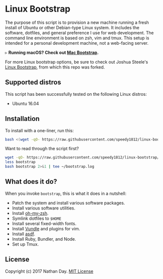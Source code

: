 Linux Bootstrap
===============

The purpose of this script is to provision a new machine running a fresh install of Ubuntu or other Debian-type Linux system. It includes the software, dotfiles, and general preference I use for web development. The command line environment is based on zsh, vim and tmux. This setup is intended for a personal development machine, not a web-facing server.

&#9657; **Running macOS? Check out [Mac Bootstrap](http://jsua.co/macos).**

For more Linux bootstrap options, be sure to check out Joshua Steele's [Linux Bootstrap](https://github.com/joshukraine/linux-bootstrap), from which this repo was forked.

Supported distros
-----------------

This script has been successfully tested on the following Linux distros:

* Ubuntu 16.04

Installation
------------

To install with a one-liner, run this:

```sh
bash <(wget -qO- https://raw.githubusercontent.com/speedy1812/linux-bootstrap/master/bootstrap) 2>&1 | tee ~/bootstrap.log
```

Want to read through the script first?

```sh
wget -qO- https://raw.githubusercontent.com/speedy1812/linux-bootstrap/master/bootstrap > bootstrap
less bootstrap
bash bootstrap 2>&1 | tee ~/bootstrap.log
```

What does it do?
----------------

When you invoke `bootstrap`, this is what it does in a nutshell:

* Patch the system and install various software packages.
* Install various software utilities.
* Install [oh-my-zsh](https://github.com/robbyrussell/oh-my-zsh).
* Symlink dotfiles to `$HOME`
* Install several fixed-width fonts.
* Install [Vundle](https://github.com/VundleVim/Vundle.vim.git) and plugins for vim.
* Install [asdf](https://github.com/asdf-vm/asdf).
* Install Ruby, Bundler, and Node.
* Set up Tmux.

License
-------

Copyright (c) 2017 Nathan Day. [MIT License](https://github.com/speedy1812/linux-bootstrap/blob/master/LICENSE)
